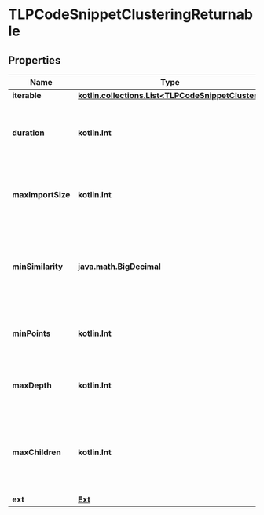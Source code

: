 
# TLPCodeSnippetClusteringReturnable

## Properties
Name | Type | Description | Notes
------------ | ------------- | ------------- | -------------
**iterable** | [**kotlin.collections.List&lt;TLPCodeSnippetCluster&gt;**](TLPCodeSnippetCluster) |  | 
**duration** | **kotlin.Int** | this is the time (in milliseconds) it takes to process the cluster. | 
**maxImportSize** | **kotlin.Int** | The max number of snippets returned.(input Param) | 
**minSimilarity** | **java.math.BigDecimal** | The minimum similarity between snippets for them to be in the same cluster. | 
**minPoints** | **kotlin.Int** | The minimum number of other points in a cluster. | 
**maxDepth** | **kotlin.Int** | The maximum parse depth for tree sitter. | 
**maxChildren** | **kotlin.Int** | The maximum parse breadth for expanding a node&#39;s children - tree sitter | 
**ext** | [**Ext**](Ext) |  |  [optional]



